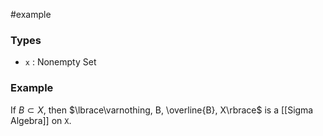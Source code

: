 #example 
### Types
- `x` : Nonempty Set 
### Example
If $B\subset X$, then $\lbrace\varnothing, B, \overline{B}, X\rbrace$ is a [[Sigma Algebra]] on `X`.